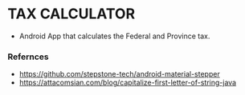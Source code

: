 
# TAX CALCULATOR
* Android App that calculates the Federal and Province tax.


### Refernces
* https://github.com/stepstone-tech/android-material-stepper
* https://attacomsian.com/blog/capitalize-first-letter-of-string-java

